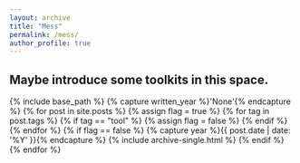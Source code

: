 ```yaml
---
layout: archive
title: "Mess"
permalink: /mess/
author_profile: true
---
```


## Maybe introduce some toolkits in this space.

{% include base_path %}
{% capture written_year %}'None'{% endcapture %}
{% for post in site.posts %}
  {% assign flag = true %}
  {% for tag in post.tags %}
    {% if tag == "tool" %}
      {% assign flag = false %}
    {% endif %}
  {% endfor %}
  {% if flag == false %}
    {% capture year %}{{ post.date | date: '%Y' }}{% endcapture %}
    {% include archive-single.html %}
  {% endif %}
{% endfor %}
